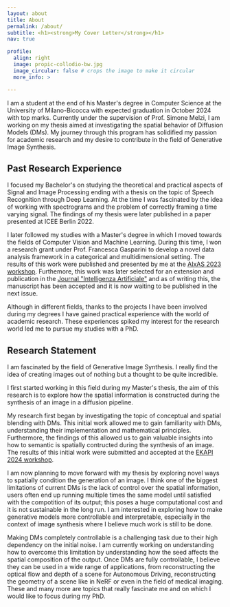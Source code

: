 ```yaml
---
layout: about 
title: About
permalink: /about/
subtitle: <h1><strong>My Cover Letter</strong></h1>
nav: true

profile:
  align: right 
  image: propic-collodio-bw.jpg
  image_circular: false # crops the image to make it circular
  more_info: >

---
```


I am a student at the end of his Master's degree in Computer Science at
the University of Milano-Bicocca with expected graduation in October 2024 with
top marks. Currently under the supervision of Prof. Simone Melzi, I am working
on my thesis aimed at investigating the spatial behavior of Diffusion Models
(DMs). My journey through this program has solidified my passion for academic
research and my desire to contribute in the field of Generative Image Synthesis.


## Past Research Experience
I focused my Bachelor's on studying the theoretical and practical aspects of
Signal and Image Processing ending with a thesis on the topic of Speech
Recognition through Deep Learning. At the time I was fascinated by the idea of
working with spectrograms and the problem of correctly framing a time varying
signal. The findings of my thesis were later published in a paper presented at
ICEE Berlin 2022.

I later followed my studies with a Master's degree in which I moved towards the
fields of Computer Vision and Machine Learning. During this time, I won a
research grant under Prof. Francesca Gasparini to develop a novel data analysis
framework in a categorical and multidimensional setting. 
The results of this work were published and presented by me at the 
[AIxAS 2023 workshop](http://aixas.it/). 
Furthemore, this work was later selected for an extension and publication in the 
[Journal "Intelligenza Artificiale"](https://www.iospress.com/catalog/journals/intelligenza-artificiale)
and as of writing this, the manuscript has been accepted and it is now waiting
to be published in the next issue.

Although in different fields, thanks to the projects I have been involved during
my degrees I have gained practical experience with the world of academic
research. These experiences spiked my interest for the research world led me to
pursue my studies with a PhD.


## Research Statement
I am fascinated by the field of Generative Image Synthesis. I really find the
idea of creating images out of nothing but a thought to be quite incredible.

I first started working in this field during my Master's thesis, the aim of this
research is to explore how the spatial information is constructed during the
synthesis of an image in a diffusion pipeline.

My research first began by investigating the topic of conceptual and spatial
blending with DMs. This initial work allowed me to gain familiarity with DMs,
understanding their implementation and mathematical principles. Furthermore, the
findings of this allowed us to gain valuable insights into how to semantic is
spatially contructed during the synthesis of an image. The results of this
initial work were submitted and accepted at the 
[EKAPI 2024 workshop](https://sites.google.com/unical.it/ekapi-2024/home).

I am now planning to move forward with my thesis by exploring novel ways to
spatially condition the generation of an image. I think one of the biggest
limitations of current DMs is the lack of control over the spatial information,
users often end up running multiple times the same model until satisfied with
the compotition of its output; this poses a huge computational cost and it is
not sustainable in the long run. I am interested in exploring how to make
generative models more controllable and interpretable, especially in the context
of image synthesis where I believe much work is still to be done.

Making DMs completely controllable is a challenging task due to their high
dependency on the initial noise. I am currently working on understanding how to
overcome this limitation by understanding how the seed affects the spatial
composition of the output. Once DMs are fully controllable, I believe they can
be used in a wide range of applications, from reconstructing the optical flow
and depth of a scene for Autonomous Driving, reconstructing the geometry of a
scene like in NeRF or even in the field of medical imaging. These and many more
are topics that really fascinate me and on which I would like to focus during my
PhD.
